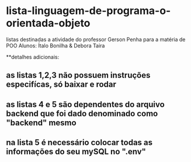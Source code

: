 # lista-linguagem-de-programa-o-orientada-objeto
listas destinadas a atividade do professor Gerson Penha para a matéria de POO
Alunos: Ítalo Bonilha & Debora Taira

**detalhes adicionais:
<h2> as listas 1,2,3 não possuem instruções especifícas, só baixar e rodar <h2>
  <h2> as listas 4 e 5 são dependentes do arquivo backend que foi dado denominado como "backend" mesmo
    <h2> na lista 5 é necessário colocar todas as informações do seu mySQL no ".env" <h2>
